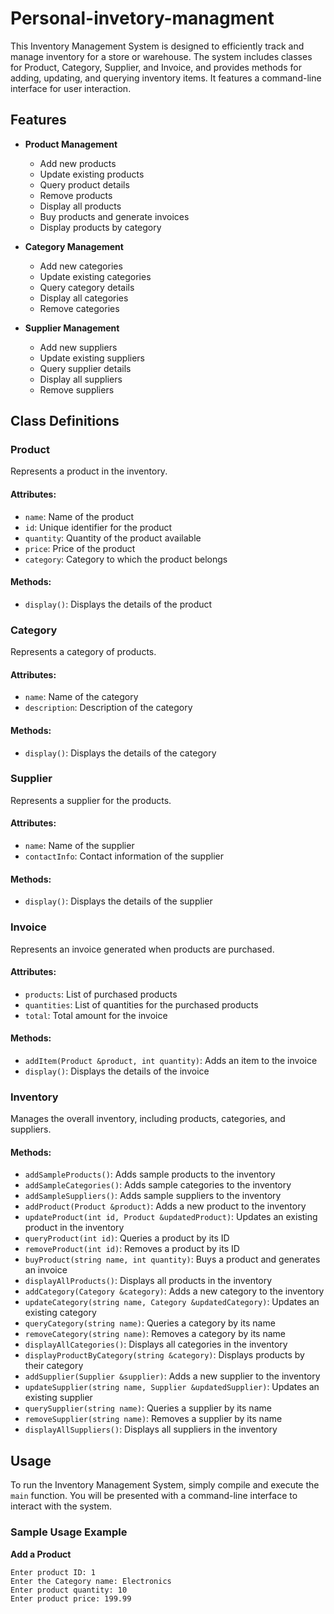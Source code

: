 # Personal-invetory-managment

This Inventory Management System is designed to efficiently track and manage inventory for a store or warehouse. The system includes classes for Product, Category, Supplier, and Invoice, and provides methods for adding, updating, and querying inventory items. It features a command-line interface for user interaction.

## Features

- **Product Management**
  - Add new products
  - Update existing products
  - Query product details
  - Remove products
  - Display all products
  - Buy products and generate invoices
  - Display products by category

- **Category Management**
  - Add new categories
  - Update existing categories
  - Query category details
  - Display all categories
  - Remove categories

- **Supplier Management**
  - Add new suppliers
  - Update existing suppliers
  - Query supplier details
  - Display all suppliers
  - Remove suppliers

## Class Definitions

### Product
Represents a product in the inventory.

#### Attributes:
- `name`: Name of the product
- `id`: Unique identifier for the product
- `quantity`: Quantity of the product available
- `price`: Price of the product
- `category`: Category to which the product belongs

#### Methods:
- `display()`: Displays the details of the product

### Category
Represents a category of products.

#### Attributes:
- `name`: Name of the category
- `description`: Description of the category

#### Methods:
- `display()`: Displays the details of the category

### Supplier
Represents a supplier for the products.

#### Attributes:
- `name`: Name of the supplier
- `contactInfo`: Contact information of the supplier

#### Methods:
- `display()`: Displays the details of the supplier

### Invoice
Represents an invoice generated when products are purchased.

#### Attributes:
- `products`: List of purchased products
- `quantities`: List of quantities for the purchased products
- `total`: Total amount for the invoice

#### Methods:
- `addItem(Product &product, int quantity)`: Adds an item to the invoice
- `display()`: Displays the details of the invoice

### Inventory
Manages the overall inventory, including products, categories, and suppliers.

#### Methods:
- `addSampleProducts()`: Adds sample products to the inventory
- `addSampleCategories()`: Adds sample categories to the inventory
- `addSampleSuppliers()`: Adds sample suppliers to the inventory
- `addProduct(Product &product)`: Adds a new product to the inventory
- `updateProduct(int id, Product &updatedProduct)`: Updates an existing product in the inventory
- `queryProduct(int id)`: Queries a product by its ID
- `removeProduct(int id)`: Removes a product by its ID
- `buyProduct(string name, int quantity)`: Buys a product and generates an invoice
- `displayAllProducts()`: Displays all products in the inventory
- `addCategory(Category &category)`: Adds a new category to the inventory
- `updateCategory(string name, Category &updatedCategory)`: Updates an existing category
- `queryCategory(string name)`: Queries a category by its name
- `removeCategory(string name)`: Removes a category by its name
- `displayAllCategories()`: Displays all categories in the inventory
- `displayProductByCategory(string &category)`: Displays products by their category
- `addSupplier(Supplier &supplier)`: Adds a new supplier to the inventory
- `updateSupplier(string name, Supplier &updatedSupplier)`: Updates an existing supplier
- `querySupplier(string name)`: Queries a supplier by its name
- `removeSupplier(string name)`: Removes a supplier by its name
- `displayAllSuppliers()`: Displays all suppliers in the inventory

## Usage

To run the Inventory Management System, simply compile and execute the `main` function. You will be presented with a command-line interface to interact with the system.

### Sample Usage Example

 **Add a Product**
   ```plaintext
   Enter product ID: 1
   Enter the Category name: Electronics
   Enter product quantity: 10
   Enter product price: 199.99
```
